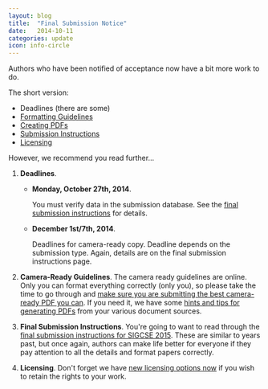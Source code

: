 ```yaml
---
layout: blog
title:  "Final Submission Notice"
date:   2014-10-11
categories: update
icon: info-circle
---
```


Authors who have been notified of acceptance now have a bit more work to do.

The short version:

* Deadlines (there are some)
* [Formatting Guidelines][formatting]
* [Creating PDFs][creating]
* [Submission Instructions][submission]
* [Licensing][licensing]

However, we recommend you read further...

1. **Deadlines**. 
    * **Monday, October 27th, 2014**.     
    
      You must verify data in the submission database. See the [final submission instructions][submission] for details.

    * **December 1st/7th, 2014**. 
    
      Deadlines for camera-ready copy. Deadline depends on the submission type. Again, details are on the final submission instructions page.

1. **Camera-Ready Guidelines**. The camera ready guidelines are online. Only you can format everything correctly (only you), so please take the time to go through and [make sure you are submitting the best camera-ready PDF you can][formatting]. If you need it, we have some [hints and tips for generating PDFs][creating] from your various document sources.


1. **Final Submission Instructions**. You're going to want to read through the [final submission instructions for SIGCSE 2015][submission]. These are similar to years past, but once again, authors can make life better for everyone if they pay attention to all the details and format papers correctly.

1. **Licensing**. Don't forget we have [new licensing options now][licensing] if you wish to retain the rights to your work.

[formatting]: {{site.base}}/authors/format.html
[creating]: {{site.base}}/authors/creating_pdf.html
[submission]: {{site.base}}/authors/final_submission.html
[licensing]: http://authors.acm.org/main.html